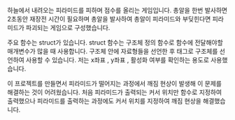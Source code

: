 하늘에서 내려오는 피라미드를 피하며 점수를 올리는 게임입니다. 총알을 한번 발사하면 2초동안 재장전 시간이 필요하며 총알을 발사하여 총알이 피라미드와 부딪힌다면 피라미드가 파괴되는 게임으로 구성했습니다.

주요 함수는 struct가 있습니다.
struct 함수는 구조체 정의 함수로 함수에 전달해야할 매개변수가 많을 때 사용합니다. 구조체 안에 자료형들을 선언한 후 태그로 구조체를 선언하여 사용할 수 있습니다. 저는 x좌표 , y좌표 , 활성화 여부를 확인하는 용도로 사용했습니다.

이 프로젝트를 만들면서 피라미드가 떨어지는 과정에서 깨짐 현상이 발생해 이 문제를 해결하는 것이 어려웠습니다. 처음 피라미드가 출력되는 커서 위치만 함수로 지정하여 출력했으나 피라미드를 출력하는 과정에도 커서 위치를 지정하여 깨짐 현상을 해결했습니다.  
